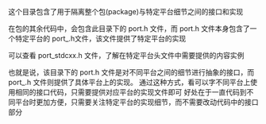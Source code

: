 这个目录包含了用于隔离整个包(package)与特定平台细节之间的接口和实现

在包的其余代码中，会包含此目录下的 port.h 文件，而 port.h 文件本身包含了一个特定平台的 port_.h文件，该文件提供了特定平台的实现

可以查看 port_stdcxx.h 文件，了解在特定平台头文件中需要提供的内容实例

也就是说，该目录下的 port.h 文件是对不同平台之间的细节进行抽象的接口，而 port_.h 文件则提供了具体平台上的实现。
通过这种方式，看可以字不同平台上使用相同的接口代码，只需要提供对应平台的实现文件即可
好处在于一直代码到不同平台时更加方便，只需要关注特定平台的实现细节，而不需要改动代码中的接口部分